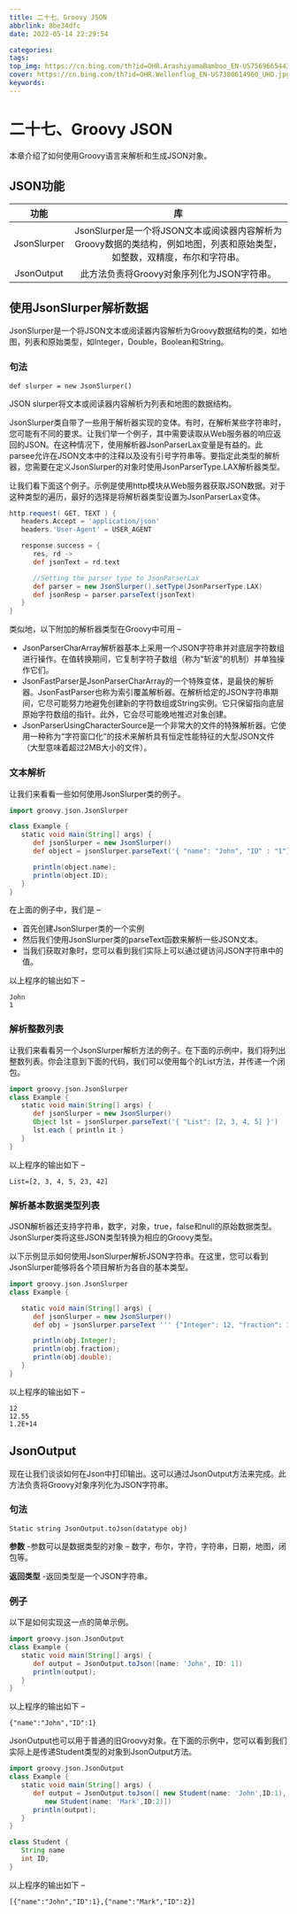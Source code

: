 ```yaml
---
title: 二十七、Groovy JSON
abbrlink: 8be34dfc
date: 2022-05-14 22:29:54

categories:
tags:
top_img: https://cn.bing.com/th?id=OHR.ArashiyamaBamboo_EN-US7569665443_UHD.jpg
cover: https://cn.bing.com/th?id=OHR.Wellenflug_EN-US7380614960_UHD.jpg
keywords:  
---
```

# 二十七、Groovy JSON

本章介绍了如何使用Groovy语言来解析和生成JSON对象。

## JSON功能

|    功能     |                              库                              |
| :---------: | :----------------------------------------------------------: |
| JsonSlurper | JsonSlurper是一个将JSON文本或阅读器内容解析为Groovy数据的类结构，例如地图，列表和原始类型，如整数，双精度，布尔和字符串。 |
| JsonOutput  |          此方法负责将Groovy对象序列化为JSON字符串。          |

## 使用JsonSlurper解析数据

JsonSlurper是一个将JSON文本或阅读器内容解析为Groovy数据结构的类，如地图，列表和原始类型，如Integer，Double，Boolean和String。

### 句法

```
def slurper = new JsonSlurper()
```

JSON slurper将文本或阅读器内容解析为列表和地图的数据结构。

JsonSlurper类自带了一些用于解析器实现的变体。有时，在解析某些字符串时，您可能有不同的要求。让我们举一个例子，其中需要读取从Web服务器的响应返回的JSON。在这种情况下，使用解析器JsonParserLax变量是有益的。此parsee允许在JSON文本中的注释以及没有引号字符串等。要指定此类型的解析器，您需要在定义JsonSlurper的对象时使用JsonParserType.LAX解析器类型。

让我们看下面这个例子。示例是使用http模块从Web服务器获取JSON数据。对于这种类型的遍历，最好的选择是将解析器类型设置为JsonParserLax变体。

```groovy
http.request( GET, TEXT ) {
   headers.Accept = 'application/json'
   headers.'User-Agent' = USER_AGENT

   response.success = { 
      res, rd ->  
      def jsonText = rd.text 

      //Setting the parser type to JsonParserLax
      def parser = new JsonSlurper().setType(JsonParserType.LAX)
      def jsonResp = parser.parseText(jsonText)
   }
}
```

类似地，以下附加的解析器类型在Groovy中可用 –

- JsonParserCharArray解析器基本上采用一个JSON字符串并对底层字符数组进行操作。在值转换期间，它复制字符子数组（称为“斩波”的机制）并单独操作它们。
- JsonFastParser是JsonParserCharArray的一个特殊变体，是最快的解析器。JsonFastParser也称为索引覆盖解析器。在解析给定的JSON字符串期间，它尽可能努力地避免创建新的字符数组或String实例。它只保留指向底层原始字符数组的指针。此外，它会尽可能晚地推迟对象创建。
- JsonParserUsingCharacterSource是一个非常大的文件的特殊解析器。它使用一种称为“字符窗口化”的技术来解析具有恒定性能特征的大型JSON文件（大型意味着超过2MB大小的文件）。

### 文本解析

让我们来看看一些如何使用JsonSlurper类的例子。

```groovy
import groovy.json.JsonSlurper 

class Example {
   static void main(String[] args) {
      def jsonSlurper = new JsonSlurper()
      def object = jsonSlurper.parseText('{ "name": "John", "ID" : "1"}') 

      println(object.name);
      println(object.ID);
   } 
}
```

在上面的例子中，我们是 –

- 首先创建JsonSlurper类的一个实例
- 然后我们使用JsonSlurper类的parseText函数来解析一些JSON文本。
- 当我们获取对象时，您可以看到我们实际上可以通过键访问JSON字符串中的值。

以上程序的输出如下 –

```
John 
1
```

### 解析整数列表

让我们来看看另一个JsonSlurper解析方法的例子。在下面的示例中，我们将列出整数列表。你会注意到下面的代码，我们可以使用每个的List方法，并传递一个闭包。

```groovy
import groovy.json.JsonSlurper 
class Example {
   static void main(String[] args) {
      def jsonSlurper = new JsonSlurper()
      Object lst = jsonSlurper.parseText('{ "List": [2, 3, 4, 5] }')
      lst.each { println it }
   } 
}
```

以上程序的输出如下 –

```
List=[2, 3, 4, 5, 23, 42]
```

### 解析基本数据类型列表

JSON解析器还支持字符串，数字，对象，true，false和null的原始数据类型。 JsonSlurper类将这些JSON类型转换为相应的Groovy类型。

以下示例显示如何使用JsonSlurper解析JSON字符串。在这里，您可以看到JsonSlurper能够将各个项目解析为各自的基本类型。

```groovy
import groovy.json.JsonSlurper 
class Example {

   static void main(String[] args) {
      def jsonSlurper = new JsonSlurper()
      def obj = jsonSlurper.parseText ''' {"Integer": 12, "fraction": 12.55, "double": 12e13}'''

      println(obj.Integer);
      println(obj.fraction);
      println(obj.double); 
   } 
}
```

以上程序的输出如下 –

```
12 
12.55 
1.2E+14 
```

## JsonOutput

现在让我们谈谈如何在Json中打印输出。这可以通过JsonOutput方法来完成。此方法负责将Groovy对象序列化为JSON字符串。

### 句法

```
Static string JsonOutput.toJson(datatype obj)
```

**参数** -参数可以是数据类型的对象 – 数字，布尔，字符，字符串，日期，地图，闭包等。

**返回类型** -返回类型是一个JSON字符串。

### 例子

以下是如何实现这一点的简单示例。

```groovy
import groovy.json.JsonOutput 
class Example {
   static void main(String[] args) {
      def output = JsonOutput.toJson([name: 'John', ID: 1])
      println(output);  
   }
}
```

以上程序的输出如下 –

```
{"name":"John","ID":1}
```

JsonOutput也可以用于普通的旧Groovy对象。在下面的示例中，您可以看到我们实际上是传递Student类型的对象到JsonOutput方法。

```groovy
import groovy.json.JsonOutput  
class Example {
   static void main(String[] args) {
      def output = JsonOutput.toJson([ new Student(name: 'John',ID:1),
         new Student(name: 'Mark',ID:2)])
      println(output);  
   } 
}

class Student {
   String name
   int ID; 
}
```

以上程序的输出如下 –

```
[{"name":"John","ID":1},{"name":"Mark","ID":2}]
```